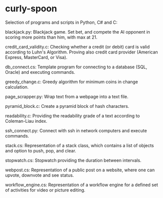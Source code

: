 # curly-spoon
Selection of programs and scripts in Python, C# and C:

blackjack.py: 
  Blackjack game. Set bet, and compete the AI opponent in scoring more points than him, with max at 21.
  
credit_card_validity.c:
  Checking whether a credit (or debit) card is valid according to Luhn's Algorithm. Proving also credit card provider (American Express, MasterCard, or Visa).

db_connect.cs:
  Template program for connecting to a database (SQL, Oracle) and executing commands.
  
greedy_change.c:
  Greedy algorithm for minimum coins in change calculation.
  
page_scrapper.py:
  Wrap text from a webpage into a text file.

pyramid_block.c:
  Create a pyramid block of hash characters.

readability.c:
  Providing the readability grade of a text according to Coleman-Liau index.

ssh_connect.py:
  Connect with ssh in network computers and execute commands.

stack.cs:
  Representation of a stack class, which contains a list of objects and option to push, pop, and clear.
  
stopwatch.cs:
  Stopwatch providing the duration between intervals.

webpost.cs:
  Representation of a public post on a website, where one can upvote, downvote and see status.

workflow_engine.cs:
  Representation of a workflow engine for a defined set of activities for video or picture editing.
